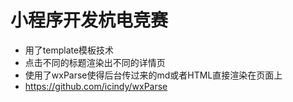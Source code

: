 # 小程序开发杭电竞赛
- 用了template模板技术
- 点击不同的标题渲染出不同的详情页
- 使用了wxParse使得后台传过来的md或者HTML直接渲染在页面上
- https://github.com/icindy/wxParse
